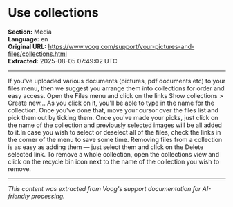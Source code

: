 # Use collections

**Section:** Media  
**Language:** en  
**Original URL:** https://www.voog.com/support/your-pictures-and-files/collections.html  
**Extracted:** 2025-08-05 07:49:02 UTC

---

If you've uploaded various documents (pictures, pdf documents etc) to your files menu, then we suggest you arrange them into collections for order and easy access.
Open the Files menu and click on the links Show collections > Create new... As you click on it, you'll be able to type in the name for the collection.
Once you've done that, move your cursor over the files list and pick them out by ticking them. Once you've made your picks, just click on the name of the collection and previously selected images will be all added to it.In case you wish to select or deselect all of the files, check the links in the corner of the menu to save some time.
Removing files from a collection is as easy as adding them — just select them and click on the Delete selected link.
To remove a whole collection, open the collections view and click on the recycle bin icon next to the name of the collection you wish to remove.

---

*This content was extracted from Voog's support documentation for AI-friendly processing.*
